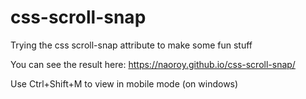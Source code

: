 # css-scroll-snap
Trying the css scroll-snap attribute to make some fun stuff

You can see the result here: https://naoroy.github.io/css-scroll-snap/

Use Ctrl+Shift+M to view in mobile mode (on windows)
